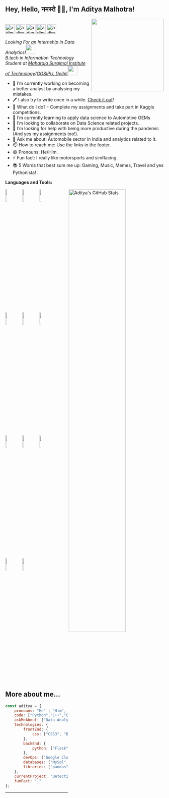 
<h2>Hey, Hello, नमस्ते 🙏🏻, I'm Aditya Malhotra! </h2> <img align='right' src="https://media4.giphy.com/media/USV0ym3bVWQJJmNu3N/200w.webp?cid=ecf05e474vfhxx7f4b600v4s8fmcnnkgc139seu9fuwe3e9c&rid=200w.webp" width="230"> 
<br/>
<div align = 'left'>
<a href="https://twitter.com/adimalhotra11">
  <img align="left" alt="adimalhotra11 | Twitter" width="30px" src="https://image.flaticon.com/icons/svg/2111/2111703.svg" />
</a>
<a href="https://www.linkedin.com/in/adimalhotra11/">
  <img align="left" alt="adimalhotra11's LinkdeIN" width="30px" src="https://image.flaticon.com/icons/svg/2111/2111465.svg" />
</a>
<a href="https://adimalhotra11.github.io/">
  <img align="left" alt="adimalhotra11's Portfolio" width="30px" src="https://www.flaticon.com/svg/static/icons/svg/684/684810.svg" />
</a>
<a href="https://www.facebook.com/aditya.malhotra.12979/">
  <img align="left" alt="adimalhotra11's Facebook" width="30px" src="https://image.flaticon.com/icons/svg/2111/2111342.svg" />
</a>
<a href="https://www.instagram.com/adimalhotra11/?hl=en">
  <img align="left" alt="adimalhotra11's Instagram" width="30px" src="https://image.flaticon.com/icons/svg/2111/2111421.svg" />
</a>
</a> <br /> <br />

<p><em>Looking For an Internship in Data Analytics!<img src="https://media.giphy.com/media/WUlplcMpOCEmTGBtBW/giphy.gif" width="30"></br>B.tech in Information Technology Student at <a href="http://www.msit.in/">Maharaja Surajmal Institute of Technology(GGSIPU, Delhi)</a><img src="https://media.giphy.com/media/fYSnHlufseco8Fh93Z/giphy.gif" width="30">
</em></p>

- 🔭 I’m currently working on becoming a better analyst by analysing my mistakes.
- 🖊️ I also try to write once in a while. [Check it out](https://medium.com/@adityamalhotramcs)!
- 🔮 What do I do? - Complete my assignments and take part in Kaggle competitions.
- 🌱 I’m currently learning to apply data science to Automotive OEMs 
- 👯 I’m looking to collaborate on Data Science related projects.
- 🤔 I’m looking for help with being more productive during the pandemic (And yes my assignments too!). 
- 💬 Ask me about: Automobile sector in India and analytics related to it.
- 📫 How to reach me: Use the links in the footer.
- 😄 Pronouns: He/Him.
- ⚡ Fun fact: I really like motorsports and simRacing.
- 📚 5 Words that best sum me up: Gaming, Music, Memes, Travel and yes Pythonista! .


**Languages and Tools:** 

<p>
  <a>
    <img width="60%" align="right" alt="Aditya's GitHub Stats" src="https://github-readme-stats.vercel.app/api?username=adimalhotra11&show_icons=true&hide_border=true" />
  </a>


  <code><img width="10%" src="https://www.vectorlogo.zone/logos/python/python-ar21.svg"></code>
  <code><img width="10%" src="https://www.vectorlogo.zone/logos/tensorflow/tensorflow-ar21.svg"></code>
  <code><img width="10%" src="https://www.vectorlogo.zone/logos/mysql/mysql-ar21.svg"></code>
  <br />
  <code><img width="10%" src="https://www.vectorlogo.zone/logos/opencv/opencv-ar21.svg"></code>
  <code><img width="10%" src="https://www.vectorlogo.zone/logos/w3_html5/w3_html5-ar21.svg"></code>
  <code><img width="10%" src="https://www.vectorlogo.zone/logos/amazon_aws/amazon_aws-ar21.svg"></code>
  <br />
  <code><img width="10%" src="https://www.vectorlogo.zone/logos/numpy/numpy-ar21.svg"></code>
  <code><img width="10%" src="https://www.vectorlogo.zone/logos/sqlite/sqlite-ar21.svg"></code>
  <code><img width="10%" src="https://www.vectorlogo.zone/logos/pocoo_flask/pocoo_flask-ar21.svg"></code>
  <br />
  <code><img width="10%" src="https://www.vectorlogo.zone/logos/git-scm/git-scm-ar21.svg"></code>
  <code><img width="10%" src="https://www.vectorlogo.zone/logos/google_cloud/google_cloud-ar21.svg"></code>
  <br />
  
  

</p>

<div align="center">

</div>
  

##  More about me...  

```javascript
const aditya = {
    pronouns: "He" | "Him",
    code: ["Python","C++","C","Java"],
    askMeAbout: ["Data Analytics", "Machine learning/Deep Learning", "Gaming", "Memes"],
    technologies: {
        frontEnd: {
            css: ["CSS3", "Bootstrap"]
        },
        backEnd: {
            python: ["Flask","Django"]
        },
        devOps: ["Google Cloud Platform" , "AWS"],
        databases: ["MySql" , "MongoDB"],
        libraries: ["pandas", "numpy", "matplotlib", "SciPy", "Open-cv"]
    },
    currentProject: "Detecting Fake reviews on Amazon.",
    funFact: "."
};
```




---
</p>
